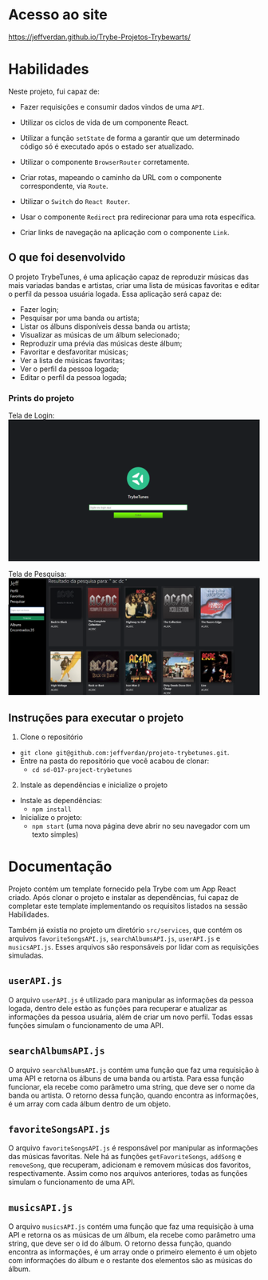 # Acesso ao site
https://jeffverdan.github.io/Trybe-Projetos-Trybewarts/

# Habilidades
Neste projeto, fui capaz de:

  * Fazer requisições e consumir dados vindos de uma `API`.

  * Utilizar os ciclos de vida de um componente React.

  * Utilizar a função `setState` de forma a garantir que um determinado código só é executado após o estado ser atualizado.
  
  * Utilizar o componente `BrowserRouter` corretamente.

  * Criar rotas, mapeando o caminho da URL com o componente correspondente, via `Route`.

  * Utilizar o `Switch` do `React Router`.

  * Usar o componente `Redirect` pra redirecionar para uma rota específica.

  * Criar links de navegação na aplicação com o componente `Link`.

## O que foi desenvolvido

O projeto TrybeTunes, é uma aplicação capaz de reproduzir músicas das mais variadas bandas e artistas, criar uma lista de músicas favoritas e editar o perfil da pessoa usuária logada. Essa aplicação será capaz de:

  - Fazer login;
  - Pesquisar por uma banda ou artista;
  - Listar os álbuns disponíveis dessa banda ou artista;
  - Visualizar as músicas de um álbum selecionado;
  - Reproduzir uma prévia das músicas deste álbum;
  - Favoritar e desfavoritar músicas;
  - Ver a lista de músicas favoritas;
  - Ver o perfil da pessoa logada;
  - Editar o perfil da pessoa logada;

### Prints do projeto
Tela de Login:<br>
<img src="https://github.com/jeffverdan/projeto-trybetunes/blob/main/public/images/Tela%20de%20Login.png" width="600"/>

Tela de Pesquisa:<br>
<img src="https://github.com/jeffverdan/projeto-trybetunes/blob/main/public/images/Tela%20de%20Search.png" width="600"/>

## Instruções para executar o projeto

1. Clone o repositório
  * `git clone git@github.com:jeffverdan/projeto-trybetunes.git`.
  * Entre na pasta do repositório que você acabou de clonar:
    * `cd sd-017-project-trybetunes`

2. Instale as dependências e inicialize o projeto
  * Instale as dependências:
    * `npm install`
  * Inicialize o projeto:
    * `npm start` (uma nova página deve abrir no seu navegador com um texto simples)

# Documentação

Projeto contém um template fornecido pela Trybe com um App React criado. Após clonar o projeto e instalar as dependências, fui capaz de completar este template implementando os requisitos listados na sessão Habilidades.

Também já existia no projeto um diretório `src/services`, que contém os arquivos `favoriteSongsAPI.js`, `searchAlbumsAPI.js`, `userAPI.js` e `musicsAPI.js`. Esses arquivos são responsáveis por lidar com as requisições simuladas.
## `userAPI.js`

O arquivo `userAPI.js` é utilizado para manipular as informações da pessoa logada, dentro dele estão as funções para recuperar e atualizar as informações da pessoa usuária, além de criar um novo perfil. Todas essas funções simulam o funcionamento de uma API.

## `searchAlbumsAPI.js`

O arquivo `searchAlbumsAPI.js` contém uma função que faz uma requisição à uma API e retorna os álbuns de uma banda ou artista. Para essa função funcionar, ela recebe como parâmetro uma string, que deve ser o nome da banda ou artista. O retorno dessa função, quando encontra as informações, é um array com cada álbum dentro de um objeto.

## `favoriteSongsAPI.js`

O arquivo `favoriteSongsAPI.js` é responsável por manipular as informações das músicas favoritas. Nele há as funções `getFavoriteSongs`, `addSong` e `removeSong`, que recuperam, adicionam e removem músicas dos favoritos, respectivamente. Assim como nos arquivos anteriores, todas as funções simulam o funcionamento de uma API.

## `musicsAPI.js`

O arquivo `musicsAPI.js` contém uma função que faz uma requisição à uma API e retorna os as músicas de um álbum, ela recebe como parâmetro uma string, que deve ser o id do álbum. O retorno dessa função, quando encontra as informações, é um array onde o primeiro elemento é um objeto com informações do álbum e o restante dos elementos são as músicas do álbum.
